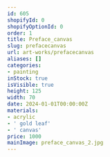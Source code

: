 ```yaml
---
id: 605
shopifyId: 0
shopifyOptionId: 0
order: 1
title: Preface_canvas
slug: prefacecanvas
url: art-works/prefacecanvas
aliases: []
categories:
- painting
inStock: true
isVisible: true
height: 125
width: 70
date: 2024-01-01T00:00:00Z
materials:
- acrylic
- ' gold leaf'
- ' canvas'
price: 1000
mainImage: preface_canvas_2.jpg
---
```

